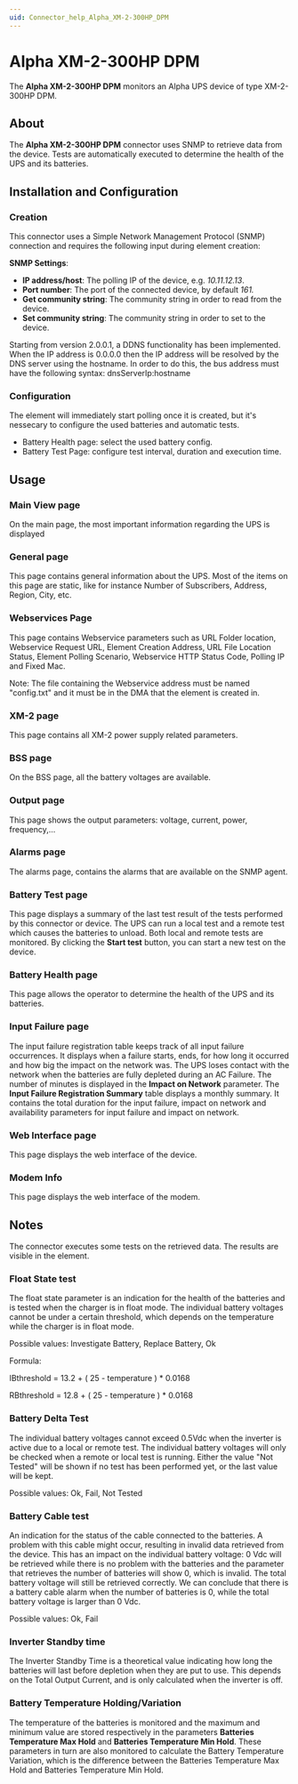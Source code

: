 ```yaml
---
uid: Connector_help_Alpha_XM-2-300HP_DPM
---
```


# Alpha XM-2-300HP DPM

The **Alpha XM-2-300HP DPM** monitors an Alpha UPS device of type XM-2-300HP DPM.

## About

The **Alpha XM-2-300HP DPM** connector uses SNMP to retrieve data from the device. Tests are automatically executed to determine the health of the UPS and its batteries.

## Installation and Configuration

### Creation

This connector uses a Simple Network Management Protocol (SNMP) connection and requires the following input during element creation:

**SNMP Settings**:

- **IP address/host**: The polling IP of the device, e.g. *10.11.12.13*.
- **Port number**: The port of the connected device, by default *161.*
- **Get community string**: The community string in order to read from the device.
- **Set community string**: The community string in order to set to the device.

Starting from version 2.0.0.1, a DDNS functionality has been implemented.
When the IP address is 0.0.0.0 then the IP address will be resolved by the DNS server using the hostname. In order to do this, the bus address must have the following syntax: dnsServerIp:hostname

### Configuration

The element will immediately start polling once it is created, but it's nessecary to configure the used batteries and automatic tests.

- Battery Health page: select the used battery config.
- Battery Test Page: configure test interval, duration and execution time.

## Usage

### Main View page

On the main page, the most important information regarding the UPS is displayed

### General page

This page contains general information about the UPS. Most of the items on this page are static, like for instance Number of Subscribers, Address, Region, City, etc.

### Webservices Page

This page contains Webservice parameters such as URL Folder location, Webservice Request URL, Element Creation Address, URL File Location Status, Element Polling Scenario, Webservice HTTP Status Code, Polling IP and Fixed Mac.

Note: The file containing the Webservice address must be named "config.txt" and it must be in the DMA that the element is created in.

### XM-2 page

This page contains all XM-2 power supply related parameters.

### BSS page

On the BSS page, all the battery voltages are available.

### Output page

This page shows the output parameters: voltage, current, power, frequency,...

### Alarms page

The alarms page, contains the alarms that are available on the SNMP agent.

### Battery Test page

This page displays a summary of the last test result of the tests performed by this connector or device. The UPS can run a local test and a remote test which causes the batteries to unload. Both local and remote tests are monitored. By clicking the **Start test** button, you can start a new test on the device.

### Battery Health page

This page allows the operator to determine the health of the UPS and its batteries.

### Input Failure page

The input failure registration table keeps track of all input failure occurrences. It displays when a failure starts, ends, for how long it occurred and how big the impact on the network was. The UPS loses contact with the network when the batteries are fully depleted during an AC Failure. The number of minutes is displayed in the **Impact on Network** parameter. The **Input Failure Registration Summary** table displays a monthly summary. It contains the total duration for the input failure, impact on network and availability parameters for input failure and impact on network.

### Web Interface page

This page displays the web interface of the device.

### Modem Info

This page displays the web interface of the modem.

## Notes

The connector executes some tests on the retrieved data. The results are visible in the element.

### Float State test

The float state parameter is an indication for the health of the batteries and is tested when the charger is in float mode. The individual battery voltages cannot be under a certain threshold, which depends on the temperature while the charger is in float mode.

Possible values: Investigate Battery, Replace Battery, Ok

Formula:

IBthreshold = 13.2 + ( 25 - temperature ) \* 0.0168

RBthreshold = 12.8 + ( 25 - temperature ) \* 0.0168

### Battery Delta Test

The individual battery voltages cannot exceed 0.5Vdc when the inverter is active due to a local or remote test. The individual battery voltages will only be checked when a remote or local test is running. Either the value "Not Tested" will be shown if no test has been performed yet, or the last value will be kept.

Possible values: Ok, Fail, Not Tested

### Battery Cable test

An indication for the status of the cable connected to the batteries. A problem with this cable might occur, resulting in invalid data retrieved from the device. This has an impact on the individual battery voltage: 0 Vdc will be retrieved while there is no problem with the batteries and the parameter that retrieves the number of batteries will show 0, which is invalid. The total battery voltage will still be retrieved correctly. We can conclude that there is a battery cable alarm when the number of batteries is 0, while the total battery voltage is larger than 0 Vdc.

Possible values: Ok, Fail

### Inverter Standby time

The Inverter Standby Time is a theoretical value indicating how long the batteries will last before depletion when they are put to use. This depends on the Total Output Current, and is only calculated when the inverter is off.

### Battery Temperature Holding/Variation

The temperature of the batteries is monitored and the maximum and minimum value are stored respectively in the parameters **Batteries Temperature Max Hold** and **Batteries Temperature Min Hold**. These parameters in turn are also monitored to calculate the Battery Temperature Variation, which is the difference between the Batteries Temperature Max Hold and Batteries Temperature Min Hold.
